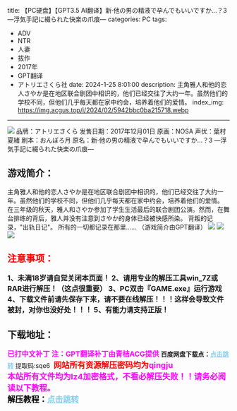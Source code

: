 title: 【PC硬盘】【GPT3.5 AI翻译】新·他の男の精液で孕んでもいいですか…？3 ―浮気手記に綴られた快楽の爪痕―
categories: PC
tags:
- ADV
- NTR
- 人妻
- 拔作
- 2017年
- GPT翻译
- アトリエさくら社
date: 2024-1-25 8:01:00
description: 主角雅人和他的恋人さやか是在地区联合剧团中相识的，他们已经交往了大约一年。虽然他们的学校不同，但他们几乎每天都在家中约会，培养着他们的爱情。
index_img: https://img.acgus.top/i/2024/02/5942bbc0ba215718.webp
---
![](https://img.acgus.top/i/2024/02/5942bbc0ba215718.webp)
品牌：アトリエさくら
发售日期：2017年12月01日
原画：NOSA
声优：葉村夏緒
剧本：おんぼろ月
原名：新·他の男の精液で孕んでもいいですか…？3 ―浮気手記に綴られた快楽の爪痕―

## 游戏简介：
主角雅人和他的恋人さやか是在地区联合剧团中相识的，他们已经交往了大约一年。虽然他们的学校不同，但他们几乎每天都在家中约会，培养着他们的爱情。
在三年级的秋天，雅人和さやか参加了学生生活最后的联合剧团公演。然而，在舞台排练的背后，雅人并没有注意到さやか的身体已经被快感所染。
背叛的记录，"出轨日记"。
所有的一切都记录在那里……
（游戏简介由GPT翻译）
![](https://img.acgus.top/i/2024/02/9d81da058d220547.webp)
![](https://img.acgus.top/i/2024/02/9d81da058d220434.webp)
![](https://img.acgus.top/i/2024/02/3dd4d6db41220246.webp)




## <font color=#FF0000 >注意事项：</font>
<font size=3><b>1、未满18岁请自觉关闭本页面！
2、请用专业的解压工具win_7Z或RAR进行解压！（这点很重要）
3、PC双击『GAME.exe』运行游戏
4、下载文件前请先保存下来，请不要在线解压！！！这样会导致文件被封，对你也没好处！！！
5、有能力请支持正版！</b></font>

## 下载地址：
<font color=#FF00FF size=3><b>已打中文补丁</b></font>
<font color=#FF00FF size=3>**注：GPT翻译补丁由青桔ACG提供**</font>
<b>百度网盘下载点：</b><a href="https://pan.baidu.com/s/1QfKLukw9f0GLhlR7ixM0TQ?pwd=sqe6" style="color: #87CEEB;"><b>点击跳转</b></a> 提取码:sqe6
<a style="padding: 0" href="https://post.qingju.org/AD/"><img style="max-width:100%" src="https://img.acgus.top/i/2024/07/478f689b8021d8d499ab43d21acf137a.gif" alt=""></a>
<b><font color=#FF0000 size=4>网站所有资源解压密码均为</b></font><b><font color=#FF00FF size=4>qingju</font><font color=#FF0000 ></font></b><br><b><font color=#FF00FF size=4>本站所有文件均为lz4加密格式，不看必解压失败！！请务必阅读以下教程。</b></font><br><b><font color=#000 size=4>解压教程：</b><a href="https://post.qingju.org/tutorial/000/" style="color: #87CEEB;"><b>点击跳转</b></a>